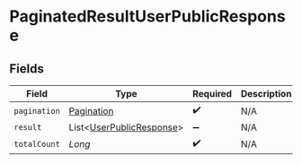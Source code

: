 # PaginatedResultUserPublicResponse


## Fields

| Field                                                                 | Type                                                                  | Required                                                              | Description                                                           |
| --------------------------------------------------------------------- | --------------------------------------------------------------------- | --------------------------------------------------------------------- | --------------------------------------------------------------------- |
| `pagination`                                                          | [Pagination](../../models/shared/Pagination.md)                       | :heavy_check_mark:                                                    | N/A                                                                   |
| `result`                                                              | List<[UserPublicResponse](../../models/shared/UserPublicResponse.md)> | :heavy_minus_sign:                                                    | N/A                                                                   |
| `totalCount`                                                          | *Long*                                                                | :heavy_check_mark:                                                    | N/A                                                                   |